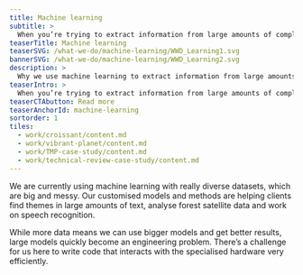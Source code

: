 ```yaml
---
title: Machine learning
subtitle: >
  When you’re trying to extract information from large amounts of complex, real-world data, chances are you’ll need to use machine learning.
teaserTitle: Machine learning
teaserSVG: /what-we-do/machine-learning/WWD_Learning1.svg
bannerSVG: /what-we-do/machine-learning/WWD_Learning2.svg
description: >
  Why we use machine learning to extract information from large amounts of complex, real-world data.
teaserIntro: >
  When you’re trying to extract information from large amounts of complex, real-world data, chances are you’ll need to use machine learning.
teaserCTAbutton: Read more
teaserAnchorId: machine-learning
sortorder: 1
tiles:
  - work/croissant/content.md
  - work/vibrant-planet/content.md
  - work/TMP-case-study/content.md
  - work/technical-review-case-study/content.md
---
```


We are currently using machine learning with really diverse datasets, which are big and messy. Our customised models and methods are helping clients find themes in large amounts of text, analyse forest satellite data and work on speech recognition.

While more data means we can use bigger models and get better results, large models quickly become an engineering problem. There’s a challenge for us here to write code that interacts with the specialised hardware very efficiently.
